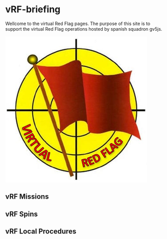 # vRF-briefing
Wellcome to the virtual Red Flag pages. The purpose of this site is to support the virtual Red Flag operations hosted by spanish squadron gv5js.

![](https://github.com/5jotters/vRF-briefing/blob/master/Images/LogovRF.JPG)

## vRF Missions
## vRF Spins
## vRF Local Procedures
